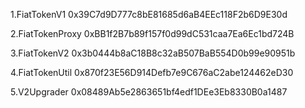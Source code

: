 1.FiatTokenV1
0x39C7d9D777c8bE81685d6aB4EEc118F2b6D9E30d

2.FiatTokenProxy
0xBB1f2B7b89f157f0d99dC531caa7Ea6Ec1bd724B

3.FiatTokenV2
0x3b0444b8aC18B8c32aB507BaB554D0b99e90951b

4.FiatTokenUtil
0x870f23E56D914Defb7e9C676aC2abe124462eD30

5.V2Upgrader
0x08489Ab5e2863651bf4edf1DEe3Eb8330B0a1487